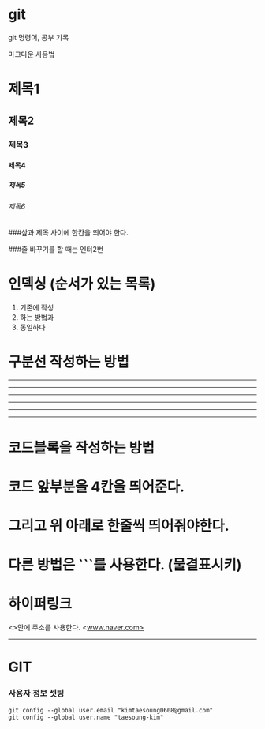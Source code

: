 # git
git 명령어, 공부 기록

마크다운 사용법
# 제목1
## 제목2
### 제목3
#### 제목4
##### 제목5
###### 제목6

###샆과 제목 사이에 한칸을 띄어야 한다.

###줄 바꾸기를 할 때는 엔터2번 

# 인덱싱 (순서가 있는 목록)

1. 기존에 작성
2. 하는 방법과
3. 동일하다

# 구분선 작성하는 방법
---
----
----- -
***
****
**** ** **

# 코드블록을 작성하는 방법
# 코드 앞부분을 4칸을 띄어준다.
# 그리고 위 아래로 한줄씩 띄어줘야한다.
# 다른 방법은 ```를 사용한다. (물결표시키)


# 하이퍼링크
<>안에 주소를 사용한다.
<www.naver.com>


---
# GIT

### 사용자 정보 셋팅

    git config --global user.email "kimtaesoung0608@gmail.com"
    git config --global user.name "taesoung-kim"
    
